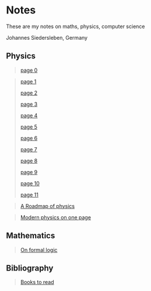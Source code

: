 # Notes

These are my notes on maths, physics, computer science

Johannes Siedersleben, Germany

## Physics

> [page 0](content/test.md)

> [page 1](content/classical-mechanics/IMG_1054.pdf)
> 
> [page 2](content/classical-mechanics/IMG_1055.pdf)
> 
> [page 3](content/classical-mechanics/IMG_1056.pdf)
> 
> [page 4](content/classical-mechanics/IMG_1057.pdf)
> 
> [page 5](content/classical-mechanics/IMG_1059.pdf)
> 
> [page 6](content/classical-mechanics/IMG_1060.pdf)
> 
> [page 7](content/classical-mechanics/IMG_1062.pdf)
> 
> [page 8](content/classical-mechanics/IMG_1063.pdf)
> 
> [page 9](content/classical-mechanics/IMG_1072.pdf)
> 
> [page 10](content/classical-mechanics/IMG_1073.pdf)
> 
> [page 11](content/classical-mechanics/IMG_1074.pdf)
>

> [A Roadmap of physics](content/25-physics-roadmap.pdf)

> [Modern physics on one page](content/29-physics-one-page.pdf)

## Mathematics

> [On formal logic](content/30-formal-logic.pdf)


## Bibliography

> [Books to read](content/0-bibliography.md)


